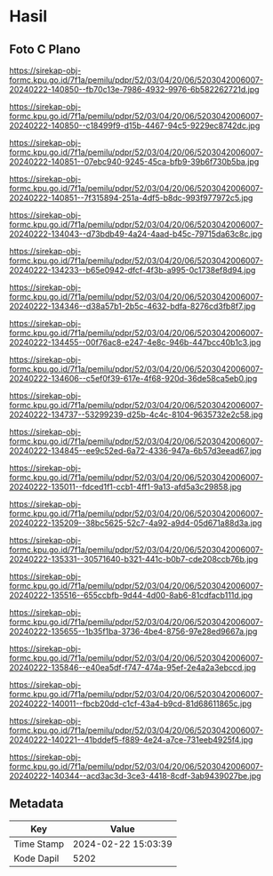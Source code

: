# Hasil

## Foto C Plano

https://sirekap-obj-formc.kpu.go.id/7f1a/pemilu/pdpr/52/03/04/20/06/5203042006007-20240222-140850--fb70c13e-7986-4932-9976-6b582262721d.jpg

https://sirekap-obj-formc.kpu.go.id/7f1a/pemilu/pdpr/52/03/04/20/06/5203042006007-20240222-140850--c18499f9-d15b-4467-94c5-9229ec8742dc.jpg

https://sirekap-obj-formc.kpu.go.id/7f1a/pemilu/pdpr/52/03/04/20/06/5203042006007-20240222-140851--07ebc940-9245-45ca-bfb9-39b6f730b5ba.jpg

https://sirekap-obj-formc.kpu.go.id/7f1a/pemilu/pdpr/52/03/04/20/06/5203042006007-20240222-140851--7f315894-251a-4df5-b8dc-993f977972c5.jpg

https://sirekap-obj-formc.kpu.go.id/7f1a/pemilu/pdpr/52/03/04/20/06/5203042006007-20240222-134043--d73bdb49-4a24-4aad-b45c-79715da63c8c.jpg

https://sirekap-obj-formc.kpu.go.id/7f1a/pemilu/pdpr/52/03/04/20/06/5203042006007-20240222-134233--b65e0942-dfcf-4f3b-a995-0c1738ef8d94.jpg

https://sirekap-obj-formc.kpu.go.id/7f1a/pemilu/pdpr/52/03/04/20/06/5203042006007-20240222-134346--d38a57b1-2b5c-4632-bdfa-8276cd3fb8f7.jpg

https://sirekap-obj-formc.kpu.go.id/7f1a/pemilu/pdpr/52/03/04/20/06/5203042006007-20240222-134455--00f76ac8-e247-4e8c-946b-447bcc40b1c3.jpg

https://sirekap-obj-formc.kpu.go.id/7f1a/pemilu/pdpr/52/03/04/20/06/5203042006007-20240222-134606--c5ef0f39-617e-4f68-920d-36de58ca5eb0.jpg

https://sirekap-obj-formc.kpu.go.id/7f1a/pemilu/pdpr/52/03/04/20/06/5203042006007-20240222-134737--53299239-d25b-4c4c-8104-9635732e2c58.jpg

https://sirekap-obj-formc.kpu.go.id/7f1a/pemilu/pdpr/52/03/04/20/06/5203042006007-20240222-134845--ee9c52ed-6a72-4336-947a-6b57d3eead67.jpg

https://sirekap-obj-formc.kpu.go.id/7f1a/pemilu/pdpr/52/03/04/20/06/5203042006007-20240222-135011--fdced1f1-ccb1-4ff1-9a13-afd5a3c29858.jpg

https://sirekap-obj-formc.kpu.go.id/7f1a/pemilu/pdpr/52/03/04/20/06/5203042006007-20240222-135209--38bc5625-52c7-4a92-a9d4-05d671a88d3a.jpg

https://sirekap-obj-formc.kpu.go.id/7f1a/pemilu/pdpr/52/03/04/20/06/5203042006007-20240222-135331--30571640-b321-441c-b0b7-cde208ccb76b.jpg

https://sirekap-obj-formc.kpu.go.id/7f1a/pemilu/pdpr/52/03/04/20/06/5203042006007-20240222-135516--655ccbfb-9d44-4d00-8ab6-81cdfacb111d.jpg

https://sirekap-obj-formc.kpu.go.id/7f1a/pemilu/pdpr/52/03/04/20/06/5203042006007-20240222-135655--1b35f1ba-3736-4be4-8756-97e28ed9667a.jpg

https://sirekap-obj-formc.kpu.go.id/7f1a/pemilu/pdpr/52/03/04/20/06/5203042006007-20240222-135846--e40ea5df-f747-474a-95ef-2e4a2a3ebccd.jpg

https://sirekap-obj-formc.kpu.go.id/7f1a/pemilu/pdpr/52/03/04/20/06/5203042006007-20240222-140011--fbcb20dd-c1cf-43a4-b9cd-81d68611865c.jpg

https://sirekap-obj-formc.kpu.go.id/7f1a/pemilu/pdpr/52/03/04/20/06/5203042006007-20240222-140221--41bddef5-f889-4e24-a7ce-731eeb4925f4.jpg

https://sirekap-obj-formc.kpu.go.id/7f1a/pemilu/pdpr/52/03/04/20/06/5203042006007-20240222-140344--acd3ac3d-3ce3-4418-8cdf-3ab9439027be.jpg


## Metadata

| Key        | Value               |
| ---------- | ------------------- |
| Time Stamp | 2024-02-22 15:03:39 |
| Kode Dapil | 5202                |



